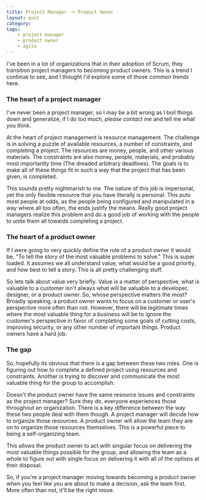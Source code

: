 ```yaml
---
title: Project Manager -> Product Owner
layout: post
category:
tags:
    - project manager
    - product owner
    - agile
---
```


I've been in a lot of organizations that in their adoption of Scrum, they transition project managers to becoming
product owners. This is a trend I continue to see, and I thought I'd explore some of those common trends here.

### The heart of a project manager

I've never been a project manager, so I may be a bit wrong as I boil things down and generalize, if I do too much,
_please contact me_ and tell me what you think.

At the heart of project management is resource management. The challenge is in solving a puzzle of available resources,
a number of constraints, and completing a project. The resources are money, people, and other various materials. The
constraints are also money, people, materials, and probably most importantly time (The dreaded arbitrary deadlines). The
goals is to make all of these things fit in such a way that the project that has been given, is completed.

This sounds pretty nightmarish to me. The nature of this job is impersonal, yet the only flexible resource that you have
literally is personal. This puts most people at odds, as the people being configured and manipulated in a way where all
too often, the ends justify the means. Really good project managers realize this problem and do a good job of working
with the people to unite them all towards completing a project.

### The heart of a product owner

If I were going to very quickly define the role of a product owner it would be, "To tell the story of the most valuable 
problems to solve." This is super loaded. It assumes we all understand value, what would be a good priority, and how best
to tell a story. This is all pretty challenging stuff.

So lets talk about value very briefly. Value is a matter of perspective, what is valuable to a customer isn't always what
will be valuable to a developer, designer, or a product owner. So, whose perspective matters the most? Broadly speaking,
a product owner wants to focus on a customer or user's perspective more often than not. However, there will be legitimate
times where the most valuable thing for a business will be to ignore the customer's perspective in favor of completing
some goals of cutting costs, improving security, or any other number of important things. Product owners have a hard job.

### The gap

So, hopefully its obvious that there is a gap between these two roles. One is figuring out how to complete a defined
project using resources and constraints. Another is trying to discover and communicate the most valuable thing for
the group to accomplish.

Doesn't the product owner have the same resource issues and constraints as the project manager? Sure they do, everyone
experiences those throughout an organization. There is a key difference between the way these two people deal with them
though. A project manager will decide how to organize those resources. A product owner will allow the team they are on
to organize those resources themselves. This is a powerful piece to being a self-organizing team.

This allows the product owner to act with singular focus on delivering the most valuable things possible for the group, and
allowing the team as a whole to figure out with single focus on delivering it with all of the options at their disposal.

So, if you're a project manager moving towards becoming a product owner when you feel like you are about to make a decision,
ask the team first. More often than not, it'll be the right move.
